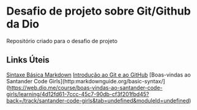 # Desafio de projeto sobre Git/Github da Dio
Repositório criado para o desafio de projeto
## Links Úteis
[Sintaxe Básica Markdown](http:markdownguide.org/basic-syntax/)
[Introdução ao Git e ao GitHub](https://web.dio.me/course/introducao-ao-git-e-ao-github/learning/75b9fe49-6ed4-4480-83a7-7e37fc356aa9?back=/track/santander-code-girls&tab=undefined&moduleId=undefined)
[Boas-vindas ao Santander Code Girls](http:markdownguide.org/basic-syntax/](https://web.dio.me/course/boas-vindas-ao-santander-code-girls/learning/4d12fd61-7ccc-45c7-90db-cf3f201fbd45?back=/track/santander-code-girls&tab=undefined&moduleId=undefined)
